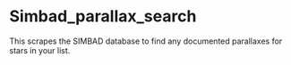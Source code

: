 # Simbad_parallax_search
This scrapes the SIMBAD database to find any documented parallaxes for stars in your list.
